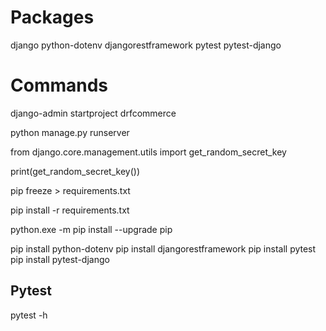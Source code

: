 # Packages
django
python-dotenv
djangorestframework
pytest
pytest-django


# Commands
django-admin startproject drfcommerce

python manage.py runserver 

from django.core.management.utils import get_random_secret_key

print(get_random_secret_key())

pip freeze > requirements.txt

pip install -r requirements.txt

python.exe -m pip install --upgrade pip

pip install python-dotenv
pip install djangorestframework
pip install pytest
pip install pytest-django

## Pytest
pytest -h


